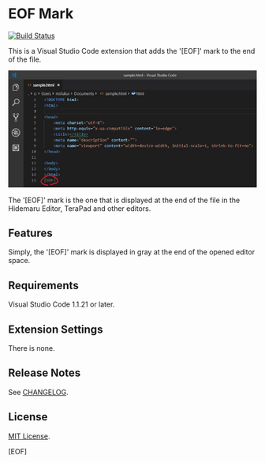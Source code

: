 # EOF Mark

[![Build Status](https://dev.azure.com/msfukui/vscode-extention-eof-mark/_apis/build/status/msfukui.vscode-extention-eof-mark?branchName=master)](https://dev.azure.com/msfukui/vscode-extention-eof-mark/_build/latest?definitionId=1?branchName=master)

This is a Visual Studio Code extension that adds the '[EOF]' mark to the end of the file.

![EOF-Mark Display sample](images/display-sample.jpg)

The '[EOF]' mark is the one that is displayed at the end of the file in the Hidemaru Editor, TeraPad and other editors. 

## Features

Simply, the '[EOF]' mark is displayed in gray at the end of the opened editor space.

## Requirements

Visual Studio Code 1.1.21 or later.

## Extension Settings

There is none.

## Release Notes

See [CHANGELOG](CHANGELOG.md).

## License

[MIT License](https://opensource.org/licenses/MIT).

[EOF]
